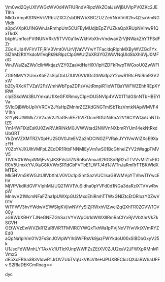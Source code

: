 Vm0wd2QyUXlVWGxWV0d4WFlURndVRlpzWkZOalJsWjBUVlpPV0ZKc2JETlhh
Mk0xVmpKS1NHVkVRbUZXClZsbDNWbXBCZUZZeVNrVlViR2hvQ2sxVmNGVldh
a0poVXpKU1NGWnJaRmhpUm5CUFEyMUdjbEpZYUZkaQpXRUpNVlhwR1QxTkdX
bkphUm1ocFVtNUNVRkV5TVV0a1IwWkhVbXhvVndwaVZrVjNWakZhYTFSdFZr
ZGoKUld4VFlrVTFjRlV3Vmt0VlJrVjVaVVYwYTFacldqRlphMXByWVZGd1Yx
SlZhM2RXYkdoM1VqRk9kRlpzClpGWUtZbXR3Y0ZWcVNqUldSbXh6VjJ0MFdG
WnJWalZaZWs1cllrWktjazVZY0ZaaVdHaHlXVlpHZDFkRwpTWGxoU0ZwWFlr
ZG9NMVY2UmxKbFZsSlpDbUZIUlV0Vk1GcGhWa1pzY2xwR1RtcFNiRm93V2xW
b2EyRXcKTVZaV2FsWmhWbFpaZDFsVVJtRmpiR1IxWTBaYWFWZEhhREpXYlRW
clpESkdWd3BUYmxaU1lXeGFXRmxyClpHOU5NVlp4VW01T1dGSnNTbHBEYlVa
SVlqQjBWbUpIVVRCV2JYaHpZMnhrZEZKdGNGTmlSbTkzVmtkNApWMVF4V1hn
S1YyNUtWMkZzV2xaV2JYaGFaREZhVlZOcmRGUlNiRnA2V1RCYWQxUnNTblZS
Ym14WFlXdEsKU0ZwRVJtRlNkM0JVWWtad2NWVnNXbmRYUm14ekNtRkdUbGRT
YkZreVZXMTRZV0pHU25OVGJteEVZa2hDClNGZFVRakJYYlVwWlZXcE9XazFH
Y0ZoYVJXUlhVMFpLZEdOR1RtbFNNMlEyVm1wS01BcGhhelZYV2tWagpTMVV5
TlV0V01rWnpWMjFvVjJKSFVsUlZNRnBoVmxaS2RGSnRjR2xTTVVvMlZtcEtO
R0V5UmxkYVJXaG8KVWxSR1dGbFVTbE1LWTJ4d1JWTnJaRmRrTTBKWldXMTBk
Mk5HVm5KWGJtUllVbXhLV0VOc1pISmtSazVUCllsaG9WMVpYTVhwTlYwcEhV
MjVPVkdKdGVFVlphMlJUQ21WV1VuSldha0pYVFd0d1NGa3daRzlXTVVwRwpW
MnhvV21WcmNFaFZha1pUWXpGU2MxcEhiRmhTTWxGNlZtcEtORlozY0ZwV01V
WTFWV3hvYWdwVE1WSlgKVjIwNVYySlZjRWxhVlZwelZqQXhTR0ZGVW1GV00y
aG9WbXBHYTJNeGNFZGhSazVYVWpOb1dWWXllRmRaClYxRjVVbXhrVkZkSGVH
OEtWVzEwWVZkR1ZuRlViRTFMVlRCYWQxTkhWa1pPVjNoV1YwVktXVmRYZEd0
aQpNa1pIVm01V2FsSnJOVlpWYlhSWFRsVk9jazFWYkdoU00xSlBDbGxyV25k
U1JscFdWMnhLYTAxVk1UTlcKUnpWWFZsZEtXV0ZJU2xaV2JFWXpRMnM1VmxS
dE5XcFRSa3B3VldwR1JrOVZUbTVqUkVKcVlteHJPUXBEClozQXdaRWhaUFFv
S2RIaDEKCmRnag==

dyc